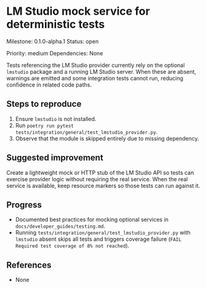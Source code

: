 # LM Studio mock service for deterministic tests

Milestone: 0.1.0-alpha.1
Status: open

Priority: medium
Dependencies: None


Tests referencing the LM Studio provider currently rely on the optional
`lmstudio` package and a running LM Studio server. When these are absent,
warnings are emitted and some integration tests cannot run, reducing
confidence in related code paths.

## Steps to reproduce
1. Ensure `lmstudio` is not installed.
2. Run `poetry run pytest tests/integration/general/test_lmstudio_provider.py`.
3. Observe that the module is skipped entirely due to missing dependency.

## Suggested improvement
Create a lightweight mock or HTTP stub of the LM Studio API so tests can
exercise provider logic without requiring the real service. When the real
service is available, keep resource markers so those tests can run against
it.

## Progress
- Documented best practices for mocking optional services in
  `docs/developer_guides/testing.md`.
- Running `tests/integration/general/test_lmstudio_provider.py` with `lmstudio` absent skips all tests and triggers coverage failure (`FAIL Required test coverage of 8% not reached`).

## References

- None
